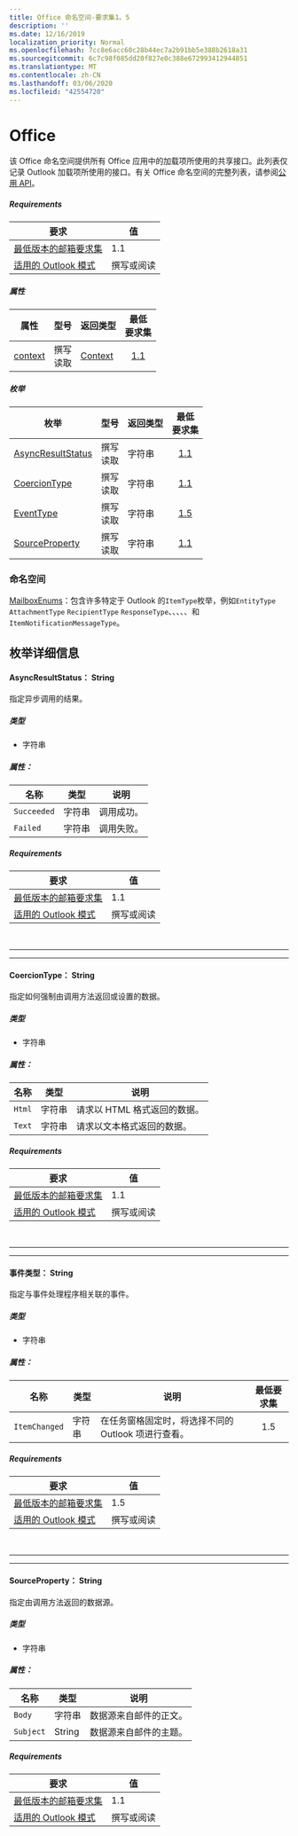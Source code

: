 ```yaml
---
title: Office 命名空间-要求集1。5
description: ''
ms.date: 12/16/2019
localization_priority: Normal
ms.openlocfilehash: 7cc8e6acc60c28b44ec7a2b91bb5e388b2618a31
ms.sourcegitcommit: 6c7c98f085dd20f827e0c388e672993412944851
ms.translationtype: MT
ms.contentlocale: zh-CN
ms.lasthandoff: 03/06/2020
ms.locfileid: "42554720"
---
```

# <a name="office"></a>Office

该 Office 命名空间提供所有 Office 应用中的加载项所使用的共享接口。此列表仅记录 Outlook 加载项所使用的接口。有关 Office 命名空间的完整列表，请参阅[公用 API](/javascript/api/office)。

##### <a name="requirements"></a>Requirements

|要求| 值|
|---|---|
|[最低版本的邮箱要求集](../../requirement-sets/outlook-api-requirement-sets.md)| 1.1|
|[适用的 Outlook 模式](../../../outlook/outlook-add-ins-overview.md#extension-points)| 撰写或阅读|

##### <a name="properties"></a>属性

| 属性 | 型号 | 返回类型 | 最低<br>要求集 |
|---|---|---|:---:|
| [context](office.context.md) | 撰写<br>读取 | [Context](/javascript/api/office/office.context?view=outlook-js-1.5) | [1.1](../requirement-set-1.1/outlook-requirement-set-1.1.md) |

##### <a name="enumerations"></a>枚举

| 枚举 | 型号 | 返回类型 | 最低<br>要求集 |
|---|---|---|:---:|
| [AsyncResultStatus](#asyncresultstatus-string) | 撰写<br>读取 | 字符串 | [1.1](../requirement-set-1.1/outlook-requirement-set-1.1.md) |
| [CoercionType](#coerciontype-string) | 撰写<br>读取 | 字符串 | [1.1](../requirement-set-1.1/outlook-requirement-set-1.1.md) |
| [EventType](#eventtype-string) | 撰写<br>读取 | 字符串 | [1.5](../requirement-set-1.5/outlook-requirement-set-1.5.md) |
| [SourceProperty](#sourceproperty-string) | 撰写<br>读取 | 字符串 | [1.1](../requirement-set-1.1/outlook-requirement-set-1.1.md) |

### <a name="namespaces"></a>命名空间

[MailboxEnums](/javascript/api/outlook/office.mailboxenums.attachmentcontentformat?view=outlook-js-1.5)：包含许多特定于 Outlook 的`ItemType`枚举，例如`EntityType` `AttachmentType` `RecipientType` `ResponseType`、、、、、和`ItemNotificationMessageType`。

## <a name="enumeration-details"></a>枚举详细信息

#### <a name="asyncresultstatus-string"></a>AsyncResultStatus： String

指定异步调用的结果。

##### <a name="type"></a>类型

*   字符串

##### <a name="properties"></a>属性：

|名称| 类型| 说明|
|---|---|---|
|`Succeeded`| 字符串|调用成功。|
|`Failed`| 字符串|调用失败。|

##### <a name="requirements"></a>Requirements

|要求| 值|
|---|---|
|[最低版本的邮箱要求集](../../requirement-sets/outlook-api-requirement-sets.md)| 1.1|
|[适用的 Outlook 模式](../../../outlook/outlook-add-ins-overview.md#extension-points)| 撰写或阅读|

<br>

---
---

#### <a name="coerciontype-string"></a>CoercionType： String

指定如何强制由调用方法返回或设置的数据。

##### <a name="type"></a>类型

*   字符串

##### <a name="properties"></a>属性：

|名称| 类型| 说明|
|---|---|---|
|`Html`| 字符串|请求以 HTML 格式返回的数据。|
|`Text`| 字符串|请求以文本格式返回的数据。|

##### <a name="requirements"></a>Requirements

|要求| 值|
|---|---|
|[最低版本的邮箱要求集](../../requirement-sets/outlook-api-requirement-sets.md)| 1.1|
|[适用的 Outlook 模式](../../../outlook/outlook-add-ins-overview.md#extension-points)| 撰写或阅读|

<br>

---
---

#### <a name="eventtype-string"></a>事件类型： String

指定与事件处理程序相关联的事件。

##### <a name="type"></a>类型

*   字符串

##### <a name="properties"></a>属性：

| 名称 | 类型 | 说明 | 最低要求集 |
|---|---|---|:---:|
|`ItemChanged`| 字符串 | 在任务窗格固定时，将选择不同的 Outlook 项进行查看。 | 1.5 |

##### <a name="requirements"></a>Requirements

|要求| 值|
|---|---|
|[最低版本的邮箱要求集](../../requirement-sets/outlook-api-requirement-sets.md)| 1.5 |
|[适用的 Outlook 模式](../../../outlook/outlook-add-ins-overview.md#extension-points)| 撰写或阅读 |

<br>

---
---

#### <a name="sourceproperty-string"></a>SourceProperty： String

指定由调用方法返回的数据源。

##### <a name="type"></a>类型

*   字符串

##### <a name="properties"></a>属性：

|名称| 类型| 说明|
|---|---|---|
|`Body`| 字符串|数据源来自邮件的正文。|
|`Subject`| String|数据源来自邮件的主题。|

##### <a name="requirements"></a>Requirements

|要求| 值|
|---|---|
|[最低版本的邮箱要求集](../../requirement-sets/outlook-api-requirement-sets.md)| 1.1|
|[适用的 Outlook 模式](../../../outlook/outlook-add-ins-overview.md#extension-points)| 撰写或阅读|
